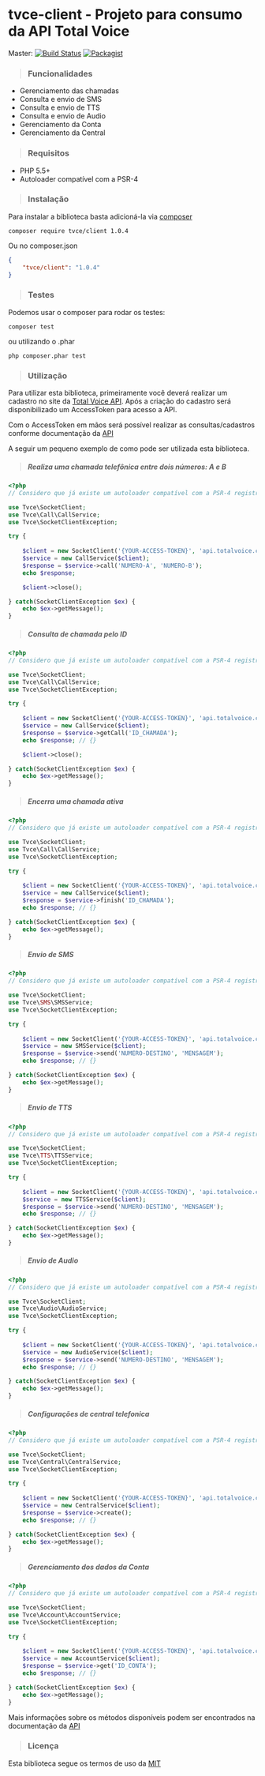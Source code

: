 # tvce-client - Projeto para consumo da API Total Voice

Master:
[![Build Status](https://travis-ci.org/DiloWagner/tvce-client.svg?branch=master)](http://travis-ci.org/#!/DiloWagner/tvce-client)
[![Packagist](https://img.shields.io/packagist/v/tvce/client.svg)]()

> ### Funcionalidades

- Gerenciamento das chamadas
- Consulta e envio de SMS
- Consulta e envio de TTS
- Consulta e envio de Audio
- Gerenciamento da Conta
- Gerenciamento da Central

> ### Requisitos

- PHP 5.5+
- Autoloader compatível com a PSR-4

> ### Instalação

Para instalar a biblioteca basta adicioná-la via [composer](https://getcomposer.org/download/)

```composer
composer require tvce/client 1.0.4
```

Ou no composer.json

```json
{
    "tvce/client": "1.0.4"
}
```

> ### Testes

Podemos usar o composer para rodar os testes:

```composer
composer test
```
ou utilizando o .phar

```composer
php composer.phar test
```

> ### Utilização

Para utilizar esta biblioteca, primeiramente você deverá realizar um cadastro no site da [Total Voice API](http://www.totalvoice.com.br/api/).
Após a criação do cadastro será disponibilizado um AccessToken para acesso a API.

Com o AccessToken em mãos será possível realizar as consultas/cadastros conforme documentação da [API](https://api.totalvoice.com.br/doc/#/)

A seguir um pequeno exemplo de como pode ser utilizada esta biblioteca.

> ##### Realiza uma chamada telefônica entre dois números: A e B

```php
<?php
// Considero que já existe um autoloader compatível com a PSR-4 registrado

use Tvce\SocketClient;
use Tvce\Call\CallService;
use Tvce\SocketClientException;

try {
    
    $client = new SocketClient('{YOUR-ACCESS-TOKEN}', 'api.totalvoice.com.br');
    $service = new CallService($client);
    $response = $service->call('NUMERO-A', 'NUMERO-B');
    echo $response;

    $client->close();

} catch(SocketClientException $ex) {
    echo $ex->getMessage();
}
```

> ##### Consulta de chamada pelo ID

```php
<?php
// Considero que já existe um autoloader compatível com a PSR-4 registrado

use Tvce\SocketClient;
use Tvce\Call\CallService;
use Tvce\SocketClientException;

try {
    
    $client = new SocketClient('{YOUR-ACCESS-TOKEN}', 'api.totalvoice.com.br');
    $service = new CallService($client);
    $response = $service->getCall('ID_CHAMADA');
    echo $response; // {}

    $client->close();

} catch(SocketClientException $ex) {
    echo $ex->getMessage();
}
```


> ##### Encerra uma chamada ativa

```php
<?php
// Considero que já existe um autoloader compatível com a PSR-4 registrado

use Tvce\SocketClient;
use Tvce\Call\CallService;
use Tvce\SocketClientException;

try {
    
    $client = new SocketClient('{YOUR-ACCESS-TOKEN}', 'api.totalvoice.com.br');
    $service = new CallService($client);
    $response = $service->finish('ID_CHAMADA');
    echo $response; // {}

} catch(SocketClientException $ex) {
    echo $ex->getMessage();
}
```

> ##### Envio de SMS

```php
<?php
// Considero que já existe um autoloader compatível com a PSR-4 registrado

use Tvce\SocketClient;
use Tvce\SMS\SMSService;
use Tvce\SocketClientException;

try {
    
    $client = new SocketClient('{YOUR-ACCESS-TOKEN}', 'api.totalvoice.com.br');
    $service = new SMSService($client);
    $response = $service->send('NUMERO-DESTINO', 'MENSAGEM');
    echo $response; // {}

} catch(SocketClientException $ex) {
    echo $ex->getMessage();
}
```

> ##### Envio de TTS

```php
<?php
// Considero que já existe um autoloader compatível com a PSR-4 registrado

use Tvce\SocketClient;
use Tvce\TTS\TTSService;
use Tvce\SocketClientException;

try {
    
    $client = new SocketClient('{YOUR-ACCESS-TOKEN}', 'api.totalvoice.com.br');
    $service = new TTSService($client);
    $response = $service->send('NUMERO-DESTINO', 'MENSAGEM');
    echo $response; // {}

} catch(SocketClientException $ex) {
    echo $ex->getMessage();
}
```

> ##### Envio de Audio

```php
<?php
// Considero que já existe um autoloader compatível com a PSR-4 registrado

use Tvce\SocketClient;
use Tvce\Audio\AudioService;
use Tvce\SocketClientException;

try {
    
    $client = new SocketClient('{YOUR-ACCESS-TOKEN}', 'api.totalvoice.com.br');
    $service = new AudioService($client);
    $response = $service->send('NUMERO-DESTINO', 'MENSAGEM');
    echo $response; // {}

} catch(SocketClientException $ex) {
    echo $ex->getMessage();
}
```

> ##### Configurações de central telefonica

```php
<?php
// Considero que já existe um autoloader compatível com a PSR-4 registrado

use Tvce\SocketClient;
use Tvce\Central\CentralService;
use Tvce\SocketClientException;

try {
    
    $client = new SocketClient('{YOUR-ACCESS-TOKEN}', 'api.totalvoice.com.br');
    $service = new CentralService($client);
    $response = $service->create();
    echo $response; // {}

} catch(SocketClientException $ex) {
    echo $ex->getMessage();
}
```

> ##### Gerenciamento dos dados da Conta

```php
<?php
// Considero que já existe um autoloader compatível com a PSR-4 registrado

use Tvce\SocketClient;
use Tvce\Account\AccountService;
use Tvce\SocketClientException;

try {
    
    $client = new SocketClient('{YOUR-ACCESS-TOKEN}', 'api.totalvoice.com.br');
    $service = new AccountService($client);
    $response = $service->get('ID_CONTA');
    echo $response; // {}

} catch(SocketClientException $ex) {
    echo $ex->getMessage();
}
```

Mais informações sobre os métodos disponíveis podem ser encontrados na documentação da [API](https://api.totalvoice.com.br/doc/#/)

> ### Licença

Esta biblioteca segue os termos de uso da [MIT](https://github.com/DiloWagner/tvce-client/blob/master/LICENSE)